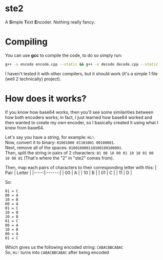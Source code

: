 # ste2
A **S**imple **T**ext **E**ncoder. Nothing really fancy.
# Compiling
You can use **gcc** to compile the code, to do so simply run:
```sh
g++ -o encode encode.cpp --static && g++ -o decode decode.cpp --static
```
I haven't tested it with other compilers, but it should work (it's a simple 1 file (well 2 technically) project).
# How does it works?
If you know how base64 works, then you'll see some similarities between how both encoders works; in fact, I just learned how base64 worked and then wanted to create my own encoder, so I basically created it using what I knew from base64.

Let's say you have a string, for example: `Hi!`.\
Now, convert it to binary: `01001000 01101001 00100001`.\
Next, remove all of the spaces: `010010000110100100100001`.\
Then, split the string in pairs of 2 characters: `01 00 10 00 01 10 10 01 00 10 00 01` (That's where the "2" in "ste2" comes from).

Then, map each pairs of characters to their corresponding letter with this:
| Pair | Letter |
|:----:|:------:|
| 00 | A |
| 10 | B |
| 01 | C |
| 11 | D |

So:
```
01 = C
00 = A
10 = B
00 = A
01 = C
10 = B
10 = B
01 = C
00 = A
10 = B
00 = A
01 = C
```
Which gives us the following encoded string: `CABACBBCABAC`\
So, `Hi!` turns into `CABACBBCABAC` after being encoded

